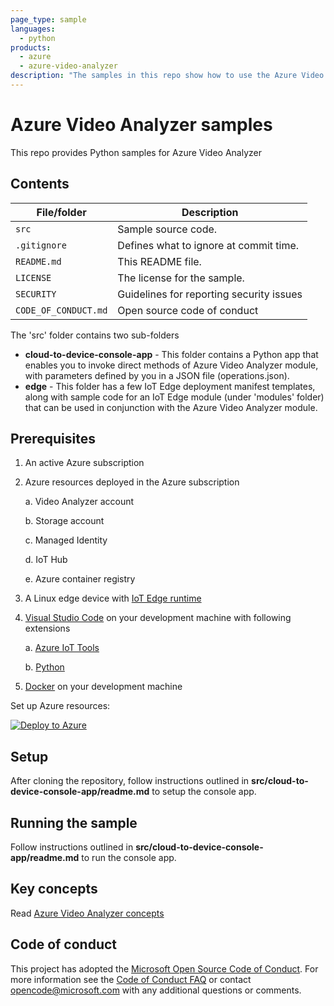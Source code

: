 ```yaml
---
page_type: sample
languages:
  - python
products:
  - azure
  - azure-video-analyzer
description: "The samples in this repo show how to use the Azure Video Analyzer that enables you to capture, record, and analyze videos using AI."  
---
```


# Azure Video Analyzer samples

This repo provides Python samples for Azure Video Analyzer

## Contents

| File/folder          | Description                                |
|----------------------|--------------------------------------------|
| `src`                | Sample source code.                        |
| `.gitignore`         | Defines what to ignore at commit time.     |
| `README.md`          | This README file.                          |
| `LICENSE`            | The license for the sample.                |
| `SECURITY`           | Guidelines for reporting security issues   |
| `CODE_OF_CONDUCT.md` | Open source code of conduct                |

The 'src' folder contains two sub-folders

* **cloud-to-device-console-app** - This folder contains a Python app that enables you to invoke direct methods of Azure Video Analyzer module, with parameters defined by you in a JSON file (operations.json).
* **edge** - This folder has a few IoT Edge deployment manifest templates, along with sample code for an IoT Edge module (under 'modules' folder) that can be used in conjunction with the Azure Video Analyzer module.

## Prerequisites

1. An active Azure subscription
2. Azure resources deployed in the Azure subscription

    a. Video Analyzer account

    b. Storage account
    
    c. Managed Identity

    d. IoT Hub

    e. Azure container registry

3. A Linux edge device with [IoT Edge runtime](https://docs.microsoft.com/en-us/azure/iot-edge/how-to-install-iot-edge-linux)

4. [Visual Studio Code](https://code.visualstudio.com/) on your development machine with following extensions

    a. [Azure IoT Tools](https://marketplace.visualstudio.com/items?itemName=vsciot-vscode.azure-iot-tools)

    b. [Python](https://marketplace.visualstudio.com/items?itemName=ms-python.python)

5. [Docker](https://docs.docker.com/engine/install/) on your development machine

Set up Azure resources:

[![Deploy to Azure](https://aka.ms/deploytoazurebutton)](https://aka.ms/ava-click-to-deploy)


## Setup

After cloning the repository, follow instructions outlined in **src/cloud-to-device-console-app/readme.md** to setup the console app.

## Running the sample

Follow instructions outlined in **src/cloud-to-device-console-app/readme.md** to run the console app.

## Key concepts

Read [Azure Video Analyzer concepts](https://docs.microsoft.com/azure/azure-video-analyzer/video-analyzer-docs/overview)

## Code of conduct

This project has adopted the [Microsoft Open Source Code of Conduct](https://opensource.microsoft.com/codeofconduct/). For more information see the [Code of Conduct FAQ](https://opensource.microsoft.com/codeofconduct/faq/) or
contact [opencode@microsoft.com](mailto:opencode@microsoft.com) with any additional questions or comments.